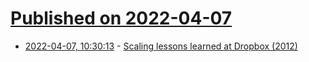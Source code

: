 # [Published on 2022-04-07](index.md)

* [2022-04-07, 10:30:13](https://news.ycombinator.com/item?id=30942751) - [Scaling lessons learned at Dropbox (2012)](https://eranki.tumblr.com/post/27076431887/scaling-lessons-learned-at-dropbox-part-1)
